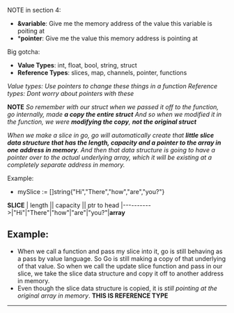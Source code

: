 NOTE in section 4:
- **&variable**: Give me the memory address of the value this variable is poiting at
- ***pointer**: Give me the value this memory address is pointing at

Big gotcha:

- **Value Types**: int, float, bool, string, struct
- **Reference Types**: slices, map, channels, pointer, functions

*Value types: Use pointers to change these things in a function*
*Reference types: Dont worry about pointers with these*

**NOTE**
*So remember with our struct when we passed it off to the function,*
*go internally, made **a copy the entire struct***
*And so when we modified it in the function, we were **modifying the copy**,*
***not the original struct***

*When we make a slice in go, go will automatically create that ***little slice data structure that has the length, capacity and a pointer to the array in one address in memory***. And then that data structure is going to have a pointer over to the actual underlying array, which it will be existing at a completely separate address in memory.*

Example:
 - mySlice := []string{"Hi","There","how","are","you?"}

**SLICE** | length || capacity || ptr to head  |---------->|"Hi"|"There"|"how"|"are"|"you?"|**array**

**Example:**
-------------
- When we call a function and pass my slice into it, go is still behaving as a pass by value language. So Go is still making a copy of that underlying of that value. So when we call the update slice function and pass in our slice, we take the slice data structure and copy it off to another address in memory.
- Even though the slice data structure is copied, it is *still pointing at the original array in memory*.
**THIS IS REFERENCE TYPE**
-------------